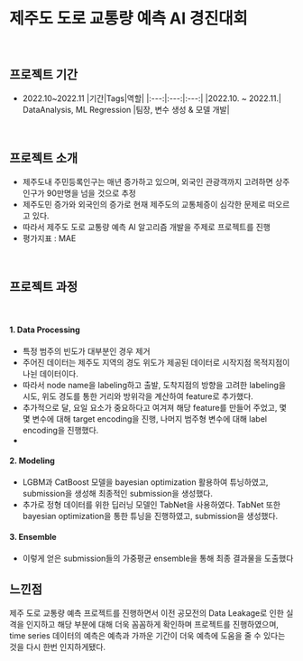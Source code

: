 # 제주도 도로 교통량 예측 AI 경진대회

<br/>

## 프로젝트 기간
- 2022.10~2022.11
|기간|Tags|역할|
|:---:|:---:|:---:|
|2022.10. ~ 2022.11.| DataAnalysis, ML Regression |팀장, 변수 생성 & 모델 개발|
<br/>

## 프로젝트 소개
- 제주도내 주민등록인구는 매년 증가하고 있으며, 외국인 관광객까지 고려하면 상주인구가 90만명을 넘을 것으로 추정
- 제주도민 증가와 외국인의 증가로 현재 제주도의 교통체증이 심각한 문제로 떠오르고 있다.
- 따라서 제주도 도로 교통량 예측 AI 알고리즘 개발을 주제로 프로젝트를 진행
- 평가지표 : MAE

<br/>

## 프로젝트 과정

<br/>

#### 1. Data Processing
- 특정 범주의 빈도가 대부분인 경우 제거
- 주어진 데이터는 제주도 지역의 경도 위도가 제공된 데이터로 시작지점 목적지점이 나뉜 데이터이다.
- 따라서 node name을 labeling하고 출발, 도착지점의 방향을 고려한 labeling을 시도, 위도 경도를 통한 거리와 방위각을 계산하여 feature로 추가했다.
- 추가적으로 달, 요일 요소가 중요하다고 여겨져 해당 feature를 만들어 주었고, 몇몇 변수에 대해 target encoding을 진행, 나머지 범주형 변수에 대해 label encoding을 진행했다.
- 
#### 2. Modeling
- LGBM과 CatBoost 모델을 bayesian optimization 활용하여 튜닝하였고, submission을 생성해 최종적인 submission을 생성했다.
- 추가로 정형 데이터를 위한 딥러닝 모델인 TabNet을 사용하였다. TabNet 또한 bayesian optimization을 통한 튜닝을 진행하였고, submission을 생성했다.

#### 3. Ensemble
- 이렇게 얻은 submission들의 가중평균 ensemble을 통해 최종 결과물을 도출했다


## 느낀점
제주 도로 교통량 예측 프로젝트를 진행하면서 이전 공모전의 Data Leakage로 인한 실격을 인지하고 해당 부분에 대해 더욱 꼼꼼하게 확인하며 프로젝트를 진행하였으며,
time series 데이터의 예측은 예측과 가까운 기간이 더욱 예측에 도움을 줄 수 있다는 것을 다시 한번 인지하게됐다.
